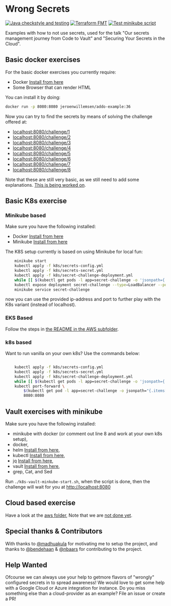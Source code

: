 # Wrong Secrets

[![Java checkstyle and testing](https://github.com/commjoen/wrongsecrets/actions/workflows/main.yml/badge.svg)](https://github.com/commjoen/wrongsecrets/actions/workflows/main.yml) [![Terraform FMT](https://github.com/commjoen/wrongsecrets/actions/workflows/terraform.yml/badge.svg)](https://github.com/commjoen/wrongsecrets/actions/workflows/terraform.yml) [![Test minikube script](https://github.com/commjoen/wrongsecrets/actions/workflows/minikube-test.yml/badge.svg)](https://github.com/commjoen/wrongsecrets/actions/workflows/minikube-test.yml)

Examples with how to not use secrets, used for the talk "Our secrets management journey from Code to Vault" and "Securing Your Secrets in the Cloud".

## Basic docker exercises

For the basic docker exercises you currently require:

- Docker [Install from here](https://docs.docker.com/get-docker/)
- Some Browser that can render HTML

You can install it by doing:

```bash
docker run -p 8080:8080 jeroenwillemsen/addo-example:36
```

Now you can try to find the secrets by means of solving the challenge offered at:

- [localhost:8080/challenge/1](localhost:8080/challenge/1)
- [localhost:8080/challenge/2](localhost:8080/challenge/2)
- [localhost:8080/challenge/3](localhost:8080/challenge/3)
- [localhost:8080/challenge/4](localhost:8080/challenge/4)
- [localhost:8080/challenge/5](localhost:8080/challenge/5)
- [localhost:8080/challenge/6](localhost:8080/challenge/6)
- [localhost:8080/challenge/7](localhost:8080/challenge/7)
- [localhost:8080/challenge/8](localhost:8080/challenge/8)

Note that these are still very basic, as we still need to add some explanations. [This is being worked on](https://github.com/commjoen/wrongsecrets/issues/14).

## Basic K8s exercise

### Minikube based

Make sure you have the following installed:

- Docker [Install from here](https://docs.docker.com/get-docker/)
- Minikube [Install from here](https://minikube.sigs.k8s.io/docs/start/)

The K8S setup currently is based on using Minikube for local fun:

```bash
    minikube start
    kubectl apply -f k8s/secrets-config.yml
    kubectl apply -f k8s/secrets-secret.yml
    kubectl apply -f k8s/secret-challenge-deployment.yml
    while [[ $(kubectl get pods -l app=secret-challenge -o 'jsonpath={..status.conditions[?(@.type=="Ready")].status}') != "True" ]]; do echo "waiting for secret-challenge" && sleep 2; done
    kubectl expose deployment secret-challenge --type=LoadBalancer --port=8080
    minikube service secret-challenge
```

now you can use the provided ip-address and port to further play with the K8s variant (instead of localhost).

### EKS Based

Follow the steps in [the README in the AWS subfolder](aws/README.md).

### k8s based

Want to run vanilla on your own k8s? Use the commands below:

```bash

    kubectl apply -f k8s/secrets-config.yml
    kubectl apply -f k8s/secrets-secret.yml
    kubectl apply -f k8s/secret-challenge-deployment.yml
    while [[ $(kubectl get pods -l app=secret-challenge -o 'jsonpath={..status.conditions[?(@.type=="Ready")].status}') != "True" ]]; do echo "waiting for secret-challenge" && sleep 2; done
    kubectl port-forward \
        $(kubectl get pod -l app=secret-challenge -o jsonpath="{.items[0].metadata.name}") \
        8080:8080

```

## Vault exercises with minikube

Make sure you have the following installed:

- minikube with docker (or comment out line 8 and work at your own k8s setup),
- docker,
- helm [Install from here](https://helm.sh/docs/intro/install/),
- kubectl [Install from here](https://kubernetes.io/docs/tasks/tools/),
- jq [Install from here](https://stedolan.github.io/jq/download/),
- vault [Install from here](https://www.vaultproject.io/downloads),
- grep, Cat, and Sed

Run `./k8s-vault-minkube-start.sh`, when the script is done, then the challenge will wait for you at <http://localhost:8080>

## Cloud based exercise

Have a look at the [aws folder](aws/README.md), Note that we are [not done yet](https://github.com/commjoen/wrongsecrets/issues/15).

## Special thanks & Contributors

With thanks to [@madhuakula](https://github.com/madhuakula) for motivating me to setup the project, and thanks to [@bendehaan](https://github.com/bendehaan) & [@nbaars](https://github.com/nbaars) for contributing to the project.

## Help Wanted

Ofcourse we can always use your help to getmore flavors of "wrongly" configured secrets in to spread awareness! We would love to get some help with a Google Cloud or Azure integration for instance. Do you miss something else than a cloud-provider as an example? File an issue or create a PR!
